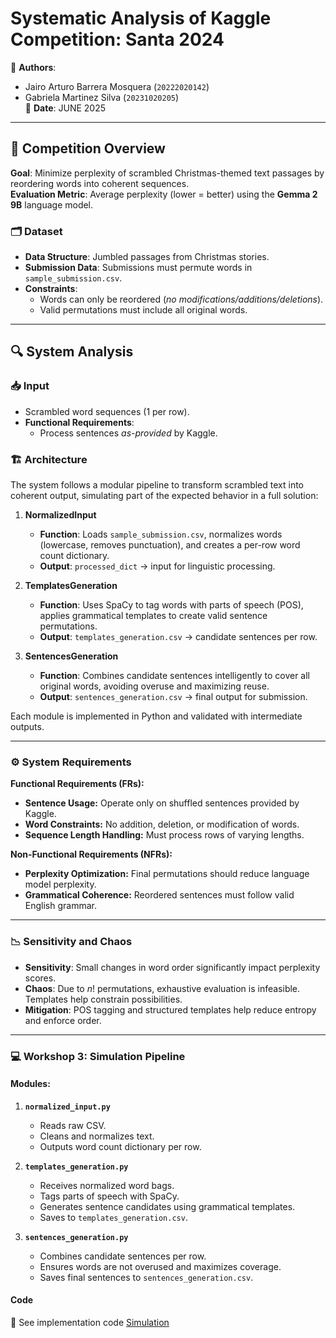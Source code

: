 # Systematic Analysis of Kaggle Competition: Santa 2024

📝 **Authors**:  
- Jairo Arturo Barrera Mosquera (`20222020142`)  
- Gabriela Martinez Silva (`20231020205`)  
📅 **Date**: JUNE 2025  

---

## 🎯 Competition Overview
**Goal**: Minimize perplexity of scrambled Christmas-themed text passages by reordering words into coherent sequences.  
**Evaluation Metric**: Average perplexity (lower = better) using the **Gemma 2 9B** language model.  

### 🗂 Dataset
- **Data Structure**: Jumbled passages from Christmas stories.  
- **Submission Data**: Submissions must permute words in `sample_submission.csv`.  
- **Constraints**:  
  - Words can only be reordered (*no modifications/additions/deletions*).  
  - Valid permutations must include all original words.  

---

## 🔍 System Analysis

### 📥 Input
- Scrambled word sequences (1 per row).  
- **Functional Requirements**:  
  - Process sentences *as-provided* by Kaggle.  

### 🏗️ Architecture

The system follows a modular pipeline to transform scrambled text into coherent output, simulating part of the expected behavior in a full solution:

1.  **NormalizedInput**
    - **Function**: Loads `sample_submission.csv`, normalizes words (lowercase, removes punctuation), and creates a per-row word count dictionary.
    - **Output**: `processed_dict` → input for linguistic processing.

2.  **TemplatesGeneration**
    - **Function**: Uses SpaCy to tag words with parts of speech (POS), applies grammatical templates to create valid sentence permutations.
    - **Output**: `templates_generation.csv` → candidate sentences per row.

3.  **SentencesGeneration**
    - **Function**: Combines candidate sentences intelligently to cover all original words, avoiding overuse and maximizing reuse.
    - **Output**: `sentences_generation.csv` → final output for submission.

Each module is implemented in Python and validated with intermediate outputs.

---

### ⚙️ System Requirements

**Functional Requirements (FRs):**
* **Sentence Usage:** Operate only on shuffled sentences provided by Kaggle.
* **Word Constraints:** No addition, deletion, or modification of words.
* **Sequence Length Handling:** Must process rows of varying lengths.

**Non-Functional Requirements (NFRs):**
* **Perplexity Optimization:** Final permutations should reduce language model perplexity.
* **Grammatical Coherence:** Reordered sentences must follow valid English grammar.

---

### 📉 Sensitivity and Chaos

- **Sensitivity**: Small changes in word order significantly impact perplexity scores.
- **Chaos**: Due to $n!$ permutations, exhaustive evaluation is infeasible. Templates help constrain possibilities.
- **Mitigation**: POS tagging and structured templates help reduce entropy and enforce order.

---

### 💻 Workshop 3: Simulation Pipeline

#### Modules:

1. **`normalized_input.py`**
   - Reads raw CSV.
   - Cleans and normalizes text.
   - Outputs word count dictionary per row.

2. **`templates_generation.py`**
   - Receives normalized word bags.
   - Tags parts of speech with SpaCy.
   - Generates sentence candidates using grammatical templates.
   - Saves to `templates_generation.csv`.

3. **`sentences_generation.py`**
   - Combines candidate sentences per row.
   - Ensures words are not overused and maximizes coverage.
   - Saves final sentences to `sentences_generation.csv`.

#### Code

📸 See implementation code [Simulation](/Script)

